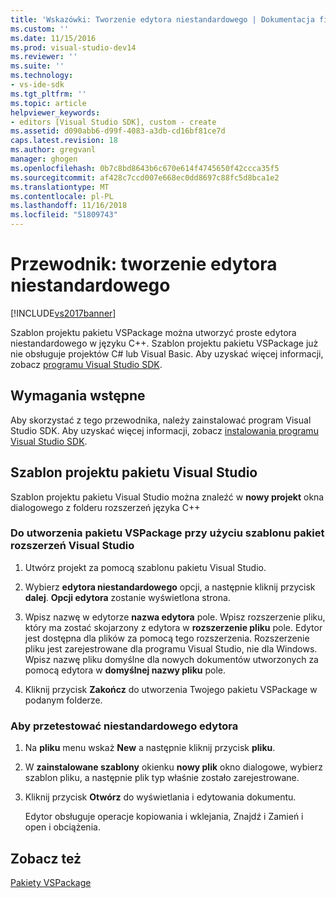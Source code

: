 ```yaml
---
title: 'Wskazówki: Tworzenie edytora niestandardowego | Dokumentacja firmy Microsoft'
ms.custom: ''
ms.date: 11/15/2016
ms.prod: visual-studio-dev14
ms.reviewer: ''
ms.suite: ''
ms.technology:
- vs-ide-sdk
ms.tgt_pltfrm: ''
ms.topic: article
helpviewer_keywords:
- editors [Visual Studio SDK], custom - create
ms.assetid: d090abb6-d99f-4083-a3db-cd16bf81ce7d
caps.latest.revision: 18
ms.author: gregvanl
manager: ghogen
ms.openlocfilehash: 0b7c8bd8643b6c670e614f4745650f42ccca35f5
ms.sourcegitcommit: af428c7ccd007e668ec0dd8697c88fc5d8bca1e2
ms.translationtype: MT
ms.contentlocale: pl-PL
ms.lasthandoff: 11/16/2018
ms.locfileid: "51809743"
---
```

# <a name="walkthrough-creating-a-custom-editor"></a>Przewodnik: tworzenie edytora niestandardowego
[!INCLUDE[vs2017banner](../includes/vs2017banner.md)]

Szablon projektu pakietu VSPackage można utworzyć proste edytora niestandardowego w języku C++.  Szablon projektu pakietu VSPackage już nie obsługuje projektów C# lub Visual Basic. Aby uzyskać więcej informacji, zobacz [programu Visual Studio SDK](../extensibility/visual-studio-sdk.md).  
  
## <a name="prerequisites"></a>Wymagania wstępne  
 Aby skorzystać z tego przewodnika, należy zainstalować program Visual Studio SDK. Aby uzyskać więcej informacji, zobacz [instalowania programu Visual Studio SDK](../extensibility/installing-the-visual-studio-sdk.md).  
  
## <a name="the-visual-studio-package-project-template"></a>Szablon projektu pakietu Visual Studio  
 Szablon projektu pakietu Visual Studio można znaleźć w **nowy projekt** okna dialogowego z folderu rozszerzeń języka C++  
  
### <a name="to-create-a-vspackage-using-the-visual-studio-package-template"></a>Do utworzenia pakietu VSPackage przy użyciu szablonu pakiet rozszerzeń Visual Studio  
  
1.  Utwórz projekt za pomocą szablonu pakietu Visual Studio.  
  
2.  Wybierz **edytora niestandardowego** opcji, a następnie kliknij przycisk **dalej**. **Opcji edytora** zostanie wyświetlona strona.  
  
3.  Wpisz nazwę w edytorze **nazwa edytora** pole. Wpisz rozszerzenie pliku, który ma zostać skojarzony z edytora w **rozszerzenie pliku** pole. Edytor jest dostępna dla plików za pomocą tego rozszerzenia. Rozszerzenie pliku jest zarejestrowane dla programu Visual Studio, nie dla Windows. Wpisz nazwę pliku domyślne dla nowych dokumentów utworzonych za pomocą edytora w **domyślnej nazwy pliku** pole.  
  
4.  Kliknij przycisk **Zakończ** do utworzenia Twojego pakietu VSPackage w podanym folderze.  
  
### <a name="to-test-your-custom-editor"></a>Aby przetestować niestandardowego edytora  
  
1.  Na **pliku** menu wskaż **New** a następnie kliknij przycisk **pliku**.  
  
2.  W **zainstalowane szablony** okienku **nowy plik** okno dialogowe, wybierz szablon pliku, a następnie plik typ właśnie zostało zarejestrowane.  
  
3.  Kliknij przycisk **Otwórz** do wyświetlania i edytowania dokumentu.  
  
     Edytor obsługuje operacje kopiowania i wklejania, Znajdź i Zamień i open i obciążenia.  
  
## <a name="see-also"></a>Zobacz też  
 [Pakiety VSPackage](../extensibility/internals/vspackages.md)

